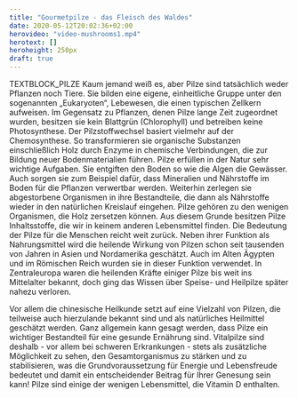 ```yaml
---
title: "Gourmetpilze - das Fleisch des Waldes"
date: 2020-05-12T20:02:36+02:00
herovideo: "video-mushrooms1.mp4"
herotext: []
heroheight: 250px
draft: true
---
```

TEXTBLOCK_PILZE
Kaum jemand weiß es, aber Pilze sind tatsächlich weder Pflanzen noch Tiere. Sie bilden eine eigene, einheitliche Gruppe unter den sogenannten „Eukaryoten“, Lebewesen, die einen typischen Zellkern aufweisen. Im Gegensatz zu Pflanzen, denen Pilze lange Zeit zugeordnet wurden, besitzen sie kein Blattgrün (Chlorophyll) und betreiben keine Photosynthese. Der Pilzstoffwechsel basiert vielmehr auf der Chemosynthese. So transformieren sie organische Substanzen einschließlich Holz durch Enzyme in chemische Verbindungen, die zur Bildung neuer Bodenmaterialien führen.
Pilze erfüllen in der Natur sehr wichtige Aufgaben. Sie entgiften den Boden so wie die Algen die Gewässer. Auch sorgen sie zum Beispiel dafür, dass Mineralien und Nährstoffe im Boden für die Pflanzen verwertbar werden. Weiterhin zerlegen sie abgestorbene Organismen in ihre Bestandteile, die dann als Nährstoffe wieder in den natürlichen Kreislauf eingehen.
Pilze gehören zu den wenigen Organismen, die Holz zersetzen können. Aus diesem Grunde besitzen Pilze Inhaltsstoffe, die wir in keinem anderen Lebensmittel finden.
Die Bedeutung der Pilze für die Menschen reicht weit zurück. Neben ihrer Funktion als Nahrungsmittel wird die heilende Wirkung von Pilzen schon seit tausenden von Jahren in Asien und Nordamerika geschätzt. Auch im Alten Ägypten und im Römischen Reich wurden sie in dieser Funktion verwendet. In Zentraleuropa waren die heilenden Kräfte einiger Pilze bis weit ins Mittelalter bekannt, doch ging das Wissen über Speise- und Heilpilze später nahezu verloren.

Vor allem die chinesische Heilkunde setzt auf eine Vielzahl von Pilzen, die teilweise auch hierzulande bekannt sind und als natürliches Heilmittel geschätzt werden.
Ganz allgemein kann gesagt werden, dass Pilze ein wichtiger Bestandteil für eine gesunde Ernährung sind. Vitalpilze sind deshalb - vor allem bei schweren Erkrankungen - stets als zusätzliche Möglichkeit zu sehen, den Gesamtorganismus zu stärken und zu stabilisieren, was die Grundvoraussetzung für Energie und Lebensfreude bedeutet und damit ein entscheidender Beitrag für Ihrer Genesung sein kann!
Pilze sind einige der wenigen Lebensmittel, die Vitamin D enthalten.

